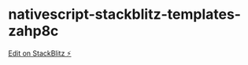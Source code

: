 # nativescript-stackblitz-templates-zahp8c

[Edit on StackBlitz ⚡️](https://stackblitz.com/edit/nativescript-stackblitz-templates-zahp8c)
